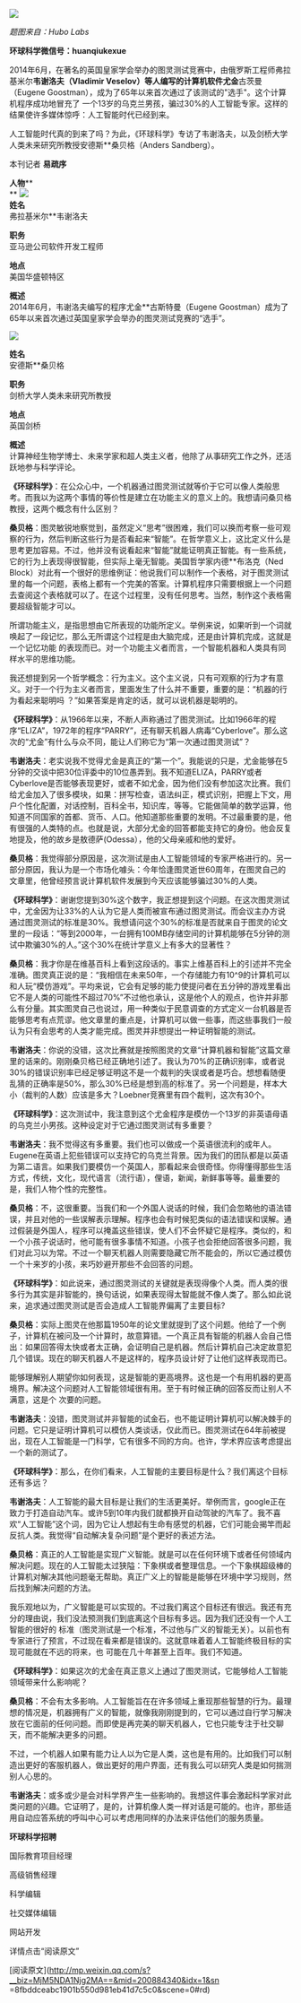 ![](_resources/“图灵测试”已经过时：专访“最智能程序缔造者”弗拉基米尔·韦谢洛夫image0.jpg)

_题图来自：Hubo Labs_

  

**环球科学微信号：huanqiukexue**

  

2014年6月，在著名的英国皇家学会举办的图灵测试竞赛中，由俄罗斯工程师弗拉基米尔**韦谢洛夫（Vladimir
Veselov）等人编写的计算机软件尤金**古茨曼（Eugene Goostman），成为了65年以来首次通过了该测试的"选手"。这个计算机程序成功地冒充了
一个13岁的乌克兰男孩，骗过30%的人工智能专家。这样的结果使许多媒体惊呼：人工智能时代已经到来。  

  

人工智能时代真的到来了吗？为此，《环球科学》专访了韦谢洛夫，以及剑桥大学人类未来研究所教授安德斯**桑贝格（Anders Sandberg）。

  

本刊记者 **易疏序**

  

**人物****  
** ![](_resources/“图灵测试”已经过时：专访“最智能程序缔造者”弗拉基米尔·韦谢洛夫image1.jpg)  
**姓名**  
弗拉基米尔**韦谢洛夫  
  
**职务**  
亚马逊公司软件开发工程师  
  
**地点**  
美国华盛顿特区  
  
**概述**  
2014年6月，韦谢洛夫编写的程序尤金**古斯特曼（Eugene Goostman）成为了65年以来首次通过英国皇家学会举办的图灵测试竞赛的“选手”。  
  
![](_resources/“图灵测试”已经过时：专访“最智能程序缔造者”弗拉基米尔·韦谢洛夫image2.jpg)  

**姓名**  
安德斯**桑贝格  
  
**职务**  
剑桥大学人类未来研究所教授  
  
**地点**  
英国剑桥  
  
**概述**  
计算神经生物学博士、未来学家和超人类主义者，他除了从事研究工作之外，还活跃地参与科学评论。  

  
**《环球科学》**：在公众心中，一个机器通过图灵测试就等价于它可以像人类般思考。而我以为这两个事情的等价性是建立在功能主义的意义上的。我想请问桑贝格教授，这两个概念有什么区别？  
  
**桑贝格**：图灵敏锐地察觉到，虽然定义“思考”很困难，我们可以换而考察一些可观察的行为，然后判断这些行为是否看起来“智能”。在哲学意义上，这比定义什么是思考更加容易。不过，他并没有说看起来“智能”就能证明真正智能。有一些系统，它的行为上表现得很智能，但实际上毫无智能。美国哲学家内德**布洛克（Ned Block）对此有一个很好的思维例证：他说我们可以制作一个表格，对于图灵测试里的每一个问题，表格上都有一个完美的答案。计算机程序只需要根据上一个问题去查阅这个表格就可以了。在这个过程里，没有任何思考。当然，制作这个表格需要超级智能才可以。  
  
所谓功能主义，是指思想由它所表现的功能所定义。举例来说，如果听到一个词就唤起了一段记忆，那么无所谓这个过程是由大脑完成，还是由计算机完成，这就是一个记忆功能
的表现而已。对一个功能主义者而言，一个智能机器和人类具有同样水平的思维功能。  
  
我还想提到另一个哲学概念：行为主义。这个主义说，只有可观察的行为才有意义。对于一个行为主义者而言，里面发生了什么并不重要，重要的是：“机器的行为看起来聪明吗
？”如果答案是肯定的话，就可以说机器是聪明的。  
  
**《环球科学》**：从1966年以来，不断人声称通过了图灵测试。比如1966年的程序“ELIZA”，1972年的程序“PARRY”，还有聊天机器人病毒“Cyberlove”。那么这次的“尤金”有什么与众不同，能让人们称它为“第一次通过图灵测试”？  
  
**韦谢洛夫**：老实说我不觉得尤金是真正的“第一个”。我能说的只是，尤金能够在5分钟的交谈中把30位评委中的10位愚弄到。我不知道ELIZA，PARRY或者Cyberlove是否能够表现更好，或者不如尤金，因为他们没有参加这次比赛。我们给尤金加入了很多模块，如果：拼写检查，语法纠正，模式识别，把握上下文，用户个性化配置，对话控制，百科全书，知识库，等等。它能做简单的数学运算，他知道不同国家的首都、货币、人口。他知道那些重要的发明。不过最重要的是，他有很强的人类特的点。也就是说，大部分尤金的回答都能支持它的身份。他会反复地提及，他的故乡是敖德萨(Odessa），他的父母亲戚和他的爱好。  
  
**桑贝格**：我觉得部分原因是，这次测试是由人工智能领域的专家严格进行的。另一部分原因，我认为是一个市场化噱头：今年恰逢图灵逝世60周年，在图灵自己的文章里，他曾经预言说计算机软件发展到今天应该能够骗过30%的人类。  
  
**《环球科学》**：谢谢您提到30%这个数字，我正想提到这个问题。在这次图灵测试中，尤金因为让33%的人认为它是人类而被宣布通过图灵测试。而会议主办方说通过图灵测试的标准是30%。我想请问这个30%的标准是否就来自于图灵的论文里的一段话：“等到2000年，一台拥有100MB存储空间的计算机能够在5分钟的测试中欺骗30%的人。”这个30%在统计学意义上有多大的显著性？  
  
**桑贝格**：我才你是在维基百科上看到这段话的。事实上维基百科上的引述并不完全准确。图灵真正说的是：“我相信在未来50年，一个存储能力有10^9的计算机可以和人玩“模仿游戏”。平均来说，它会有足够的能力使提问者在五分钟的游戏里看出它不是人类的可能性不超过70%”不过他也承认，这是他个人的观点，也许并非那么有分量。其实图灵自己也说过，用一种类似于民意调查的方式定义一台机器是否能够思考有点荒谬。他文章里的重点是，计算机可以做一些事，而这些事我们一般认为只有会思考的人类才能完成。图灵并非想提出一种证明智能的测试。  
  
**韦谢洛夫**：你说的没错，这次比赛就是按照图灵的文章“计算机器和智能”这篇文章里的话来的。刚刚桑贝格已经正确地引述了。我认为70%的正确识别率，或者说30%的错误识别率已经足够证明这不是一个裁判的失误或者是巧合。想想看随便乱猜的正确率是50%，那么30%已经是想到高的标准了。另一个问题是，样本大小（裁判的人数）应该是多大？Loebner竞赛里有四个裁判，这次有30个。  
  
**《环球科学》**：这次测试中，我注意到这个尤金程序是模仿一个13岁的非英语母语的乌克兰小男孩。这种设定对于它通过图灵测试有多重要？  
  
**韦谢洛夫**：我不觉得这有多重要。我们也可以做成一个英语很流利的成年人。Eugene在英语上犯些错误可以支持它的乌克兰背景。因为我们的团队都是以英语为第二语言。如果我们要模仿一个英国人，那看起来会很奇怪。你得懂得那些生活方式，传统，文化，现代语言（流行语），俚语，新闻，新鲜事等等。最重要的是，我们人物个性的完整性。  
  
**桑贝格**：不，这很重要。当我们和一个外国人说话的时候，我们会忽略他的语法错误，并且对他的一些误解表示理解。程序也会有时候犯类似的语法错误和误解。通过假装是外国人，程序可以掩盖这些错误，使人们不会怀疑它是程序。类似的，和一个小孩子说话时，他可能有很多事情不知道。小孩子也会拒绝回答很多问题，我们对此习以为常。不过一个聊天机器人则需要隐藏它所不能会的，所以它通过模仿一个十来岁的小孩，来巧妙避开那些不会回答的问题。  
  
**《环球科学》**：如此说来，通过图灵测试的关键就是表现得像个人类。而人类的很多行为其实是非智能的，换句话说，如果表现得太智能就不像人类了。那么如此说来，追求通过图灵测试是否会造成人工智能界偏离了主要目标?  
  
**桑贝格**：实际上图灵在他那篇1950年的论文里就提到了这个问题。他给了一个例子，计算机在被问及一个计算时，故意算错。一个真正具有智能的机器人会自己悟出：如果回答得太快或者太正确，会证明自己是机器。然后计算机自己决定故意犯几个错误。现在的聊天机器人不是这样的，程序员设计好了让他们这样表现而已。  
  
能够理解别人期望你如何表现，这是智能的更高境界。这也是一个有用机器的更高境界。解决这个问题对人工智能领域很有用。至于有时候正确的回答反而让别人不满意，这是个
次要的问题。  
  
**韦谢洛夫**：没错，图灵测试并非智能的试金石，也不能证明计算机可以解决棘手的问题。它只是证明计算机可以模仿人类谈话，仅此而已。图灵测试在64年前被提出，现在人工智能是一门科学，它有很多不同的方向。也许，学术界应该考虑提出一个新的测试了。  
  
**《环球科学》**：那么，在你们看来，人工智能的主要目标是什么？我们离这个目标还有多远？  
  
**韦谢洛夫**：人工智能的最大目标是让我们的生活更美好。举例而言，google正在致力于打造自动汽车。或许5到10年内我们就都换开自动驾驶的汽车了。我不喜欢“人工智能”这个词，因为它让人想起有生命有感觉的机器，它们可能会揭竿而起反抗人类。我觉得“自动解决复杂问题”是个更好的表述方法。  
  
**桑贝格**：真正的人工智能是实现广义智能。就是可以在任何环境下或者任何领域内解决问题。现在的人工智能太过狭隘：下象棋或者整理信息。一个下象棋超级棒的计算机对解决其他问题毫无帮助。真正广义上的智能是能够在环境中学习规则，然后找到解决问题的方法。  
  
我乐观地以为，广义智能是可以实现的。不过我们离这个目标还有很远。我还有充分的理由说，我们没法预测我们到底离这个目标有多远。因为我们还没有一个人工智能的很好的
标准（图灵测试是一个标准，不过他与广义的智能无关）。以前也有专家进行了预言，不过现在看来都是错误的。这就意味着着人工智能终极目标的实现可能就在不远的将来，也
可能在几十年甚至上百年。我们不知道。  
  
**《环球科学》**：如果这次的尤金在真正意义上通过了图灵测试，它能够给人工智能领域带来什么影响呢？  
  
**桑贝格**：不会有太多影响。人工智能旨在在许多领域上重现那些智慧的行为。最理想的情况是，机器拥有广义的智能，就像我刚刚提到的，它可以通过自行学习解决放在它面前的任何问题。而即使是再完美的聊天机器人，它也只能专注于社交聊天，而不能解决更多的问题。  
  
不过，一个机器人如果有能力让人以为它是人类，这也是有用的。比如我们可以制造出更好的客服机器人，做出更好的用户界面，还有我么可以研究人类是如何揣测别人心思的。  
  
**韦谢洛夫**：或多或少是会对科学界产生一些影响的。我想这件事会激起科学家对此类问题的兴趣。它证明了，是的，计算机像人类一样对话是可能的。也许，那些适用自动应答系统的呼叫中心可以考虑用同样的办法来评估他们的服务质量。

  

**环球科学招聘**

国际教育项目经理

高级销售经理

科学编辑

社交媒体编辑

网站开发  

  

详情点击“阅读原文”

  

[阅读原文](http://mp.weixin.qq.com/s?__biz=MjM5NDA1Njg2MA==&mid=200884340&idx=1&sn
=8fbddceabc1901b550d981eb41d7c5c0&scene=0#rd)


